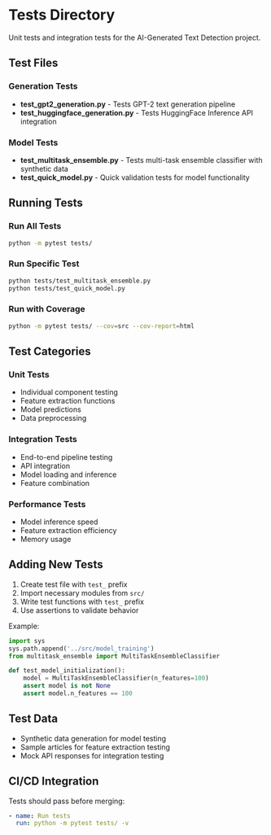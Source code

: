 # Tests Directory

Unit tests and integration tests for the AI-Generated Text Detection project.

## Test Files

### Generation Tests
- **test_gpt2_generation.py** - Tests GPT-2 text generation pipeline
- **test_huggingface_generation.py** - Tests HuggingFace Inference API integration

### Model Tests
- **test_multitask_ensemble.py** - Tests multi-task ensemble classifier with synthetic data
- **test_quick_model.py** - Quick validation tests for model functionality

## Running Tests

### Run All Tests
```bash
python -m pytest tests/
```

### Run Specific Test
```bash
python tests/test_multitask_ensemble.py
python tests/test_quick_model.py
```

### Run with Coverage
```bash
python -m pytest tests/ --cov=src --cov-report=html
```

## Test Categories

### Unit Tests
- Individual component testing
- Feature extraction functions
- Model predictions
- Data preprocessing

### Integration Tests
- End-to-end pipeline testing
- API integration
- Model loading and inference
- Feature combination

### Performance Tests
- Model inference speed
- Feature extraction efficiency
- Memory usage

## Adding New Tests

1. Create test file with `test_` prefix
2. Import necessary modules from `src/`
3. Write test functions with `test_` prefix
4. Use assertions to validate behavior

Example:
```python
import sys
sys.path.append('../src/model_training')
from multitask_ensemble import MultiTaskEnsembleClassifier

def test_model_initialization():
    model = MultiTaskEnsembleClassifier(n_features=100)
    assert model is not None
    assert model.n_features == 100
```

## Test Data

- Synthetic data generation for model testing
- Sample articles for feature extraction testing
- Mock API responses for integration testing

## CI/CD Integration

Tests should pass before merging:
```yaml
- name: Run tests
  run: python -m pytest tests/ -v
```